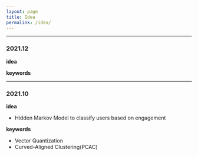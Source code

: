 ```yaml
---
layout: page
title: Idea
permalink: /idea/
---
```




---
### 2021.12

**idea**


**keywords**  
  

---

### 2021.10

**idea**
- Hidden Markov Model to classify users based on engagement
  
**keywords**
- Vector Quantization
- Curved-Aligned Clustering(PCAC)